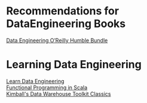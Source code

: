 # Recommendations for DataEngineering Books

[Data Engineering O’Reilly Humble Bundle](https://www.humblebundle.com/books/data-engineering-oreilly-books)

# Learning Data Engineering

[Learn Data Engineering](https://kanger.dev/learn-data-engineering/)  
[Functional Programming in Scala](https://www.manning.com/books/functional-programming-in-scala)  
[Kimball's Data Warehouse Toolkit Classics](https://aatinegar.com/wp-content/uploads/2016/05/Kimball_The-Data-Warehouse-Toolkit-3rd-Edition.pdf)
